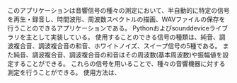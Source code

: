 このアプリケーションは音響信号の種々の測定において、半自動的に特定の信号を再生・録音し、時間波形、周波数スペクトルの描画、WAVファイルの保存を行うことのできるアプリケーションである。 Pythonおよびsounddeviceライブラリを主として実装している。 使用することのできる信号の種類は、純音、調波複合音、調波複合音の和音、ホワイトノイズ、スイープ信号の5種である。 また純音、調波複合音、調波複合音の和音はその周波数(基本周波数)や振幅値を設定することができる。 これらの信号を用いることで、種々の音響機器に対する測定を行うことができる。
使用方法は、
